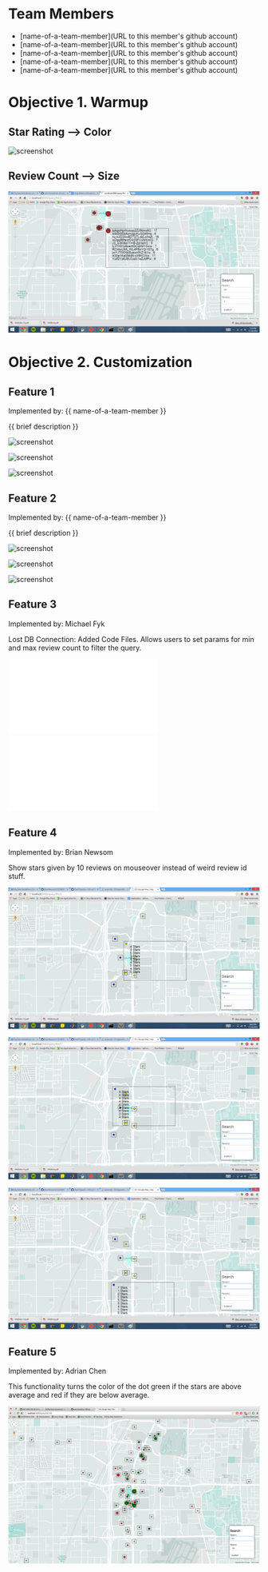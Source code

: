 # Team Members

* [name-of-a-team-member](URL to this member's github account)
* [name-of-a-team-member](URL to this member's github account)
* [name-of-a-team-member](URL to this member's github account)
* [name-of-a-team-member](URL to this member's github account)
* [name-of-a-team-member](URL to this member's github account)

# Objective 1. Warmup

## Star Rating --> Color

![screenshot](https://www.dropbox.com/s/25s7ki62mtfeqdu/Screenshot%202014-11-10%2019.22.32.png?dl=1)

## Review Count --> Size

![screenshot](sizeSS.png)

# Objective 2. Customization

## Feature 1

Implemented by: {{ name-of-a-team-member }}

{{ brief description }}

![screenshot](screenshot.png)

![screenshot](screenshot.png)

![screenshot](screenshot.png)

## Feature 2

Implemented by: {{ name-of-a-team-member }}

{{ brief description }}

![screenshot](screenshot.png)

![screenshot](screenshot.png)

![screenshot](screenshot.png)

## Feature 3

Implemented by: Michael Fyk

Lost DB Connection: Added Code Files. Allows users to set params for min and max review count to filter the query.

![screenshot](MikeFykapp.js)
![screenshot](MikeFbusiness_map.html)

## Feature 4

Implemented by: Brian Newsom

Show stars given by 10 reviews on mouseover instead of weird review id stuff.

![screenshot](brian1.png)

![screenshot](brian2.png)

![screenshot](brian3.png)


## Feature 5

Implemented by: Adrian Chen

This functionality turns the color of the dot green if the stars are above average and red if they are below average.

![screenshot](adrian.png)


